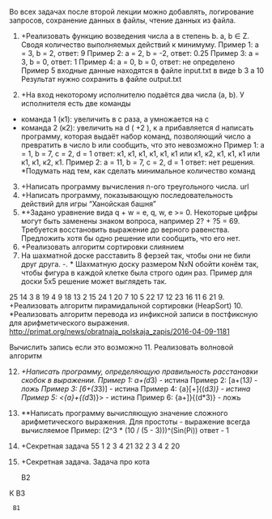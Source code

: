 Во всех задачах после второй лекции можно добавлять, логирование запросов, сохранение данных в файлы, чтение данных из файла.

1. +Реализовать функцию возведения числа а в степень b. a, b ∈ Z. Сводя количество выполняемых действий к минимуму.
Пример 1: а = 3, b = 2, ответ: 9
Пример 2: а = 2, b = -2, ответ: 0.25
Пример 3: а = 3, b = 0, ответ: 1
Пример 4: а = 0, b = 0, ответ: не определено
Пример 5
входные данные находятся в файле input.txt в виде
b 3
a 10
Результат нужно сохранить в файле output.txt

2. +На вход некоторому исполнителю подаётся два числа (a, b). У исполнителя есть две команды

- команда 1 (к1): увеличить в с раза, а умножается на c
- команда 2 (к2): увеличить на d ( +2 ), к a прибавляется d
написать программу, которая выдаёт набор команд, позволяющий число a превратить в число b или сообщить, что это невозможно
Пример 1: а = 1, b = 7, c = 2, d = 1
ответ: к1, к1, к1, к1, к1, к1 или к1, к2, к1, к1, к1 или к1, к1, к2, к1.
Пример 2: а = 11, b = 7, c = 2, d = 1
ответ: нет решения.
*Подумать над тем, как сделать минимальное количество команд

3. +Написать программу вычисления n-ого треугольного числа. url
4. +Написать программу, показывающую последовательность действий для игры “Ханойская башня”
5. *+Задано уравнение вида q + w = e, q, w, e >= 0. Некоторые цифры могут быть заменены знаком вопроса, например 2? + ?5 = 69. Требуется восстановить выражение до верного равенства. Предложить хотя бы одно решение или сообщить, что его нет.
6. +Реализовать алгоритм сортировки слиянием
7. На шахматной доске расставить 8 ферзей так, чтобы они не били друг друга.
-. * Шахматную доску размером NxN обойти конём так, чтобы фигура в каждой клетке была строго один раз.
Пример для доски 5х5 решение может выглядеть так.

25 14 3 8 19
4 9 18 13 2
15 24 1 20 7
10 5 22 17 12
23 16 11 6 21
9. +Реализовать алгоритм пирамидальной сортировки (HeapSort)
10. *Реализовать алгоритм перевода из инфиксной записи в постфиксную для арифметического выражения.
<http://primat.org/news/obratnaja_polskaja_zapis/2016-04-09-1181>

Вычислить запись если это возможно
11. Реализовать волновой алгоритм

12. *+Написать программу, определяющую правильность расстановки скобок в выражении.
Пример 1: a+(d*3) - истина
Пример 2: [a+(1*3) - ложь
Пример 3: [6+(3*3)] - истина
Пример 4: {a}[+]{(d*3)} - истина
Пример 5: <{a}+{(d*3)}> - истина
Пример 6: {a+]}{(d*3)} - ложь
13. **Написать программу вычисляющую значение сложного арифметического выражения. Для простоты - выражение всегда вычисляемое
Пример: (2^3 * (10 / (5 - 3)))^(Sin(Pi)) ответ - 1

14. +Секретная задача
55   1 2 3 4 21 32 2 3 4 2 20
15. +Секретная задача. Задача про кота

     В2  

К      В3

     В1  
